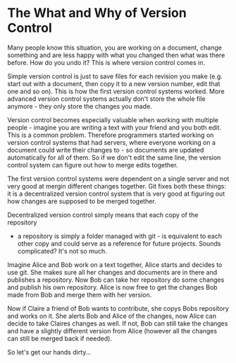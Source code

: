 The What and Why of Version Control
===================================

Many people know this situation, you are working on a document, change
something and are less happy with what you changed then what was there
before. How do you undo it? This is where version control comes in.

Simple version control is just to save files for each revision you make
(e.g. start out with a document, then copy it to a new version number, edit
that one and so on). This is how the first version control systems worked.
More advanced version control systems actually don't store the whole file
anymore - they only store the changes you made. 

Version control becomes especially valuable when working with multiple
people - imagine you are writing a text with your friend and you both edit.
This is a common problem. Therefore programmers started working on version
control systems that had servers, where everyone working on a document
could write their changes to - so documents are updated automatically for
all of them. So if we don't edit the same line, the version control system
can figure out how to merge edits together. 

The first version control systems were dependent on a single server and not
very good at mergin different changes together. Git fixes both these
things: it is a decentralized version control system that is very good at
figuring out how changes are supposed to be merged together.

Decentralized version control simply means that each copy of the repository
- a repository is simply a folder managed with git - is equivalent to each
other copy and could serve as a reference for future projects. Sounds
complicated? It's not so much.

Imagine Alice and Bob work on a text together, Alice starts and decides to
use git. She makes sure all her changes and documents are in there and
publishes a repository. Now Bob can take her repository do some changes and
publish his own repository. Alice is now free to get the changes Bob made
from Bob and merge them with her version. 

Now if Claire a friend of Bob wants to contribute, she copys Bobs
repository and works on it. She alerts Bob and Alice of the changes, now
Alice can decide to take Claires changes as well. If not, Bob can still
take the changes and have a slightly different version from Alice (however
all the changes can still be merged back if needed).

So let's get our hands dirty...

